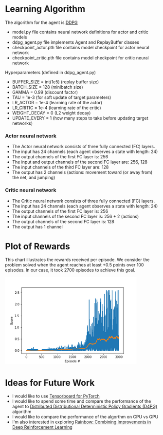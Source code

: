 # Learning Algorithm

The algorithm for the agent is [DDPG](https://arxiv.org/pdf/1509.02971.pdf)

* model.py file contains neural network definitions for actor and critic models
* ddpg_agent.py file implements Agent and ReplayBuffer classes
* checkpoint_actor.pth file contains model checkpoint for actor neural network
* checkpoint_critic.pth file contains model checkpoint for critic neural network

Hyperparameters (defined in ddpg_agent.py)

* BUFFER_SIZE = int(1e5)  (replay buffer size)
* BATCH_SIZE = 128        (minibatch size)
* GAMMA = 0.99            (discount factor)
* TAU = 1e-3              (for soft update of target parameters)
* LR_ACTOR = 1e-4         (learning rate of the actor)
* LR_CRITIC = 1e-4        (learning rate of the critic)
* WEIGHT_DECAY = 0        (L2 weight decay)
* UPDATE_EVERY = 1        (how many steps to take before updating target networks)

### Actor neural network

* The Actor neural network consists of three fully connected (FC) layers.
* The input has 24 channels (each agent observes a state with length: 24)
* The output channels of the first FC layer is: 256
* The input and output channels of the second FC layer are: 256, 128
* The input channels of the third FC layer are: 128
* The output has 2 channels (actions: movement toward (or away from) the net, and jumping)

### Critic neural network

* The Critic neural network consists of three fully connected (FC) layers.
* The input has 24 channels (each agent observes a state with length: 24)
* The output channels of the first FC layer is: 256
* The input channels of the second FC layer is: 256 + 2 (actions)
* The output channels of the second FC layer is: 128
* The output has 1 channel

# Plot of Rewards

This chart illustrates the rewards received per episode. We consider the problem solved when the agent reaches at least +0.5 points over 100 episodes. In our case, it took 2700 episodes to achieve this goal.

![Rewards per episode](rewards_per_episode.png)

# Ideas for Future Work

* I would like to use [Tensorboard for PyTorch](https://github.com/lanpa/tensorboardX)
* I would like to spend some time and compare the performance of the agent to [Distributed Distributional Deterministic Policy Gradients (D4PG)](https://openreview.net/forum?id=SyZipzbCb) algorithm
* I would like to compare the performance of the algorthm on CPU vs GPU
* I'm also interested in exploring [Rainbow: Combining Improvements in Deep Reinforcement Learning](https://arxiv.org/abs/1710.02298)

